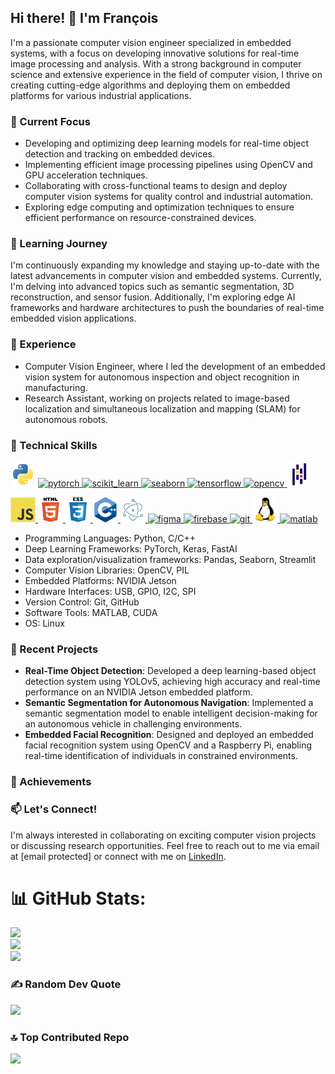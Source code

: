 ## Hi there! 👋 I'm François

I'm a passionate computer vision engineer specialized in embedded systems, with a focus on developing innovative solutions for real-time image processing and analysis. With a strong background in computer science and extensive experience in the field of computer vision, I thrive on creating cutting-edge algorithms and deploying them on embedded platforms for various industrial applications.

### 🔭 Current Focus

- Developing and optimizing deep learning models for real-time object detection and tracking on embedded devices.
- Implementing efficient image processing pipelines using OpenCV and GPU acceleration techniques.
- Collaborating with cross-functional teams to design and deploy computer vision systems for quality control and industrial automation.
- Exploring edge computing and optimization techniques to ensure efficient performance on resource-constrained devices.

### 🌱 Learning Journey

I'm continuously expanding my knowledge and staying up-to-date with the latest advancements in computer vision and embedded systems. Currently, I'm delving into advanced topics such as semantic segmentation, 3D reconstruction, and sensor fusion. Additionally, I'm exploring edge AI frameworks and hardware architectures to push the boundaries of real-time embedded vision applications.

### 💼 Experience

- Computer Vision Engineer, where I led the development of an embedded vision system for autonomous inspection and object recognition in manufacturing.
- Research Assistant, working on projects related to image-based localization and simultaneous localization and mapping (SLAM) for autonomous robots.

### 🚀 Technical Skills
<img src="https://raw.githubusercontent.com/devicons/devicon/master/icons/python/python-original.svg" alt="python" width="40" height="40"/> </a> <a href="https://pytorch.org/" target="_blank" rel="noreferrer"> <img src="https://www.vectorlogo.zone/logos/pytorch/pytorch-icon.svg" alt="pytorch" width="40" height="40"/> </a> <a href="https://scikit-learn.org/" target="_blank" rel="noreferrer"> <img src="https://upload.wikimedia.org/wikipedia/commons/0/05/Scikit_learn_logo_small.svg" alt="scikit_learn" width="40" height="40"/> </a> <a href="https://seaborn.pydata.org/" target="_blank" rel="noreferrer"> <img src="https://seaborn.pydata.org/_images/logo-mark-lightbg.svg" alt="seaborn" width="40" height="40"/> </a> <a href="https://www.tensorflow.org" target="_blank" rel="noreferrer"> <img src="https://www.vectorlogo.zone/logos/tensorflow/tensorflow-icon.svg" alt="tensorflow" width="40" height="40"/> </a>
<a href="https://opencv.org/" target="_blank" rel="noreferrer"> <img src="https://www.vectorlogo.zone/logos/opencv/opencv-icon.svg" alt="opencv" width="40" height="40"/> </a> <a href="https://pandas.pydata.org/" target="_blank" rel="noreferrer"> <img src="https://raw.githubusercontent.com/devicons/devicon/2ae2a900d2f041da66e950e4d48052658d850630/icons/pandas/pandas-original.svg" alt="pandas" width="40" height="40"/> </a> <a href="https://www.python.org" target="_blank" rel="noreferrer"> 
</a> </p> 
 
<a href="https://developer.mozilla.org/en-US/docs/Web/JavaScript" target="_blank" rel="noreferrer"> <img src="https://raw.githubusercontent.com/devicons/devicon/master/icons/javascript/javascript-original.svg" alt="javascript" width="40" height="40"/>
<img src="https://raw.githubusercontent.com/devicons/devicon/master/icons/html5/html5-original-wordmark.svg" alt="html5" width="40" height="40"/> </a>  <a href="https://www.linux.org/" target="_blank" rel="noreferrer">
<a href="https://www.w3schools.com/css/" target="_blank" rel="noreferrer"> <img src="https://raw.githubusercontent.com/devicons/devicon/master/icons/css3/css3-original-wordmark.svg" alt="css3" width="40" height="40"/> </a> <a href="https://www.electronjs.org" target="_blank" rel="noreferrer"> 
<img src="https://raw.githubusercontent.com/devicons/devicon/master/icons/cplusplus/cplusplus-original.svg" alt="cplusplus" width="40" height="40"/> <img src="https://raw.githubusercontent.com/devicons/devicon/master/icons/electron/electron-original.svg" alt="electron" width="40" height="40"/> </a> <a href="https://www.figma.com/" target="_blank" rel="noreferrer"> <img src="https://www.vectorlogo.zone/logos/figma/figma-icon.svg" alt="figma" width="40" height="40"/> </a> <a href="https://firebase.google.com/" target="_blank" rel="noreferrer"> <img src="https://www.vectorlogo.zone/logos/firebase/firebase-icon.svg" alt="firebase" width="40" height="40"/> </a> <a href="https://git-scm.com/" target="_blank" rel="noreferrer"> <img src="https://www.vectorlogo.zone/logos/git-scm/git-scm-icon.svg" alt="git" width="40" height="40"/> </a> <a href="https://www.w3.org/html/" target="_blank" rel="noreferrer">  <img src="https://raw.githubusercontent.com/devicons/devicon/master/icons/linux/linux-original.svg" alt="linux" width="40" height="40"/> </a> <a href="https://www.mathworks.com/" target="_blank" rel="noreferrer"> <img src="https://upload.wikimedia.org/wikipedia/commons/2/21/Matlab_Logo.png" alt="matlab" width="40" height="40"/> </a> 

- Programming Languages: Python, C/C++
- Deep Learning Frameworks: PyTorch, Keras, FastAI
- Data exploration/visualization frameworks: Pandas, Seaborn, Streamlit
- Computer Vision Libraries: OpenCV, PIL
- Embedded Platforms: NVIDIA Jetson
- Hardware Interfaces: USB, GPIO, I2C, SPI
- Version Control: Git, GitHub
- Software Tools: MATLAB, CUDA
- OS: Linux

### 🚀 Recent Projects

- **Real-Time Object Detection**: Developed a deep learning-based object detection system using YOLOv5, achieving high accuracy and real-time performance on an NVIDIA Jetson embedded platform.
- **Semantic Segmentation for Autonomous Navigation**: Implemented a semantic segmentation model to enable intelligent decision-making for an autonomous vehicle in challenging environments.
- **Embedded Facial Recognition**: Designed and deployed an embedded facial recognition system using OpenCV and a Raspberry Pi, enabling real-time identification of individuals in constrained environments.

### 🌟 Achievements



### 📫 Let's Connect!

I'm always interested in collaborating on exciting computer vision projects or discussing research opportunities. Feel free to reach out to me via email at [email protected] or connect with me on [LinkedIn]([https://www.linkedin.com/in/sarahjohnson](https://www.linkedin.com/in/fran%C3%A7ois-garnier01/)https://www.linkedin.com/in/fran%C3%A7ois-garnier01/).

# 📊 GitHub Stats:
![](https://github-readme-stats.vercel.app/api?username=GarnierFrancois&theme=dark&hide_border=false&include_all_commits=true&count_private=true)<br/>
![](https://github-readme-streak-stats.herokuapp.com/?user=GarnierFrancois&theme=dark&hide_border=false)<br/>
![](https://github-readme-stats.vercel.app/api/top-langs/?username=GarnierFrancois&theme=dark&hide_border=false&include_all_commits=true&count_private=true&layout=compact)

### ✍️ Random Dev Quote
![](https://quotes-github-readme.vercel.app/api?type=horizontal&theme=radical)

### 🔝 Top Contributed Repo
![](https://github-contributor-stats.vercel.app/api?username=GarnierFrancois&limit=5&theme=onedark&combine_all_yearly_contributions=true)
